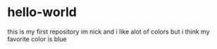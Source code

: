 # hello-world
this is my first repository
im nick and i like alot of colors but i think my favorite color is blue
